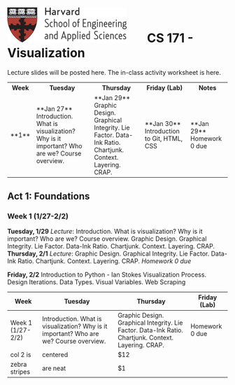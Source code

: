 # ![](i/seas.gif) &nbsp; &nbsp; &nbsp;       CS 171 - Visualization 

Lecture slides will be posted here. The in-class activity worksheet is here. <table>
<tr>
<th>Week</th>
<th>Tuesday</th>
<th>Thursday</th>
<th>Friday (Lab)</th>
<th>Notes</th>
</tr>
<tr>
<td style="text-algin: center;">**1**</td>
<td>**Jan 27**
 Introduction. What is visualization? Why is it important? Who are we? Course overview.
</td>
<td>**Jan 29**
Graphic Design. Graphical Integrity. Lie Factor. Data-Ink Ratio. Chartjunk. Context. Layering. CRAP. 
</td>
<td>**Jan 30**
Introduction to Git, HTML, CSS
</td>
<td>**Jan 29**
 Homework 0 due
</td>
</tr>
</table>


## Act 1: Foundations				
### Week 1 (1/27-2/2)
**Tuesday, 1/29** 
*Lecture*: Introduction. What is visualization? Why is it important? Who are we? Course overview.	Graphic Design. Graphical Integrity. Lie Factor. Data-Ink Ratio. Chartjunk. Context. Layering. CRAP.
**Thursday, 2/1**
*Lecture*: Graphic Design. Graphical Integrity. Lie Factor. Data-Ink Ratio. Chartjunk. Context. Layering. CRAP.
*Homework 0 due*

**Friday, 2/2**
Introduction to Python - Ian Stokes	Visualization Process. Design Iterations. Data Types. Visual Variables.	Web Scraping

| Week | Tuesday        | Thursday           | Friday (Lab)   |
| ------------- |-------------|-----|-|
|Week 1 (1/27-2/2)| Introduction. What is visualization? Why is it important? Who are we? Course overview.	      | Graphic Design. Graphical Integrity. Lie Factor. Data-Ink Ratio. Chartjunk. Context. Layering. CRAP. | Homework 0 due |
| col 2 is      | centered      |   $12 | |
| zebra stripes | are neat      |    $1 | |

